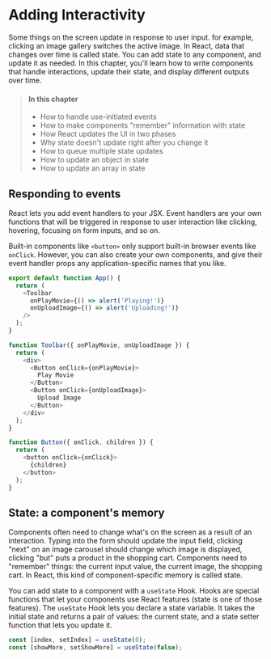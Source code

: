# Adding Interactivity

Some things on the screen update in response to user input. for example,
clicking an image gallery switches the active image. In React, data that
changes over time is called state. You can add state to any component,
and update it as needed. In this chapter, you'll learn how to write
components that handle interactions, update their state, and display
different outputs over time.

> #### In this chapter
> * How to handle use-initiated events
> * How to make components "remember" information with state
> * How React updates the UI in two phases
> * Why state doesn't update right after you change it
> * How to queue multiple state updates
> * How to update an object in state
> * How to update an array in state

## Responding to events

React lets you add event handlers to your JSX. Event handlers are your
own functions that will be triggered in response to user interaction
like clicking, hovering, focusing on form inputs, and so on.

Built-in components like `<button>` only support built-in browser
events like `onClick`. However, you can also create your own
components, and give their event handler props any application-specific
names that you like.

```javascript
export default function App() {
  return (
    <Toolbar
      onPlayMovie={() => alert('Playing!')}
      onUploadImage={() => alert('Uploading!')}
    />
  );
}

function Toolbar({ onPlayMovie, onUploadImage }) {
  return (
    <div>
      <Button onClick={onPlayMovie}>
        Play Movie
      </Button>
      <Button onClick={onUploadImage}>
        Upload Image
      </Button>
    </div>
  );
}

function Button({ onClick, children }) {
  return (
    <button onClick={onClick}>
      {children}
    </button>
  );
}
```

## State: a component's memory

Components often need to change what's on the screen as a result of an interaction. Typing into the form should update the input field, clicking "next" on an image carousel should change which image is displayed, clicking "but" puts a product in the shopping cart. Components need to "remember" things: the current input value, the current image, the shopping cart. In React, this kind of component-specific memory is called state.

You can add state to a component with a `useState` Hook. Hooks are special functions that let your components use React features (state is one of those features). The `useState` Hook lets you declare a state variable. It takes the initial state and returns a pair of values: the current state, and a state setter function that lets you update it.

```javascript
const [index, setIndex] = useState(0);
const [showMore, setShowMore] = useState(false);
```


